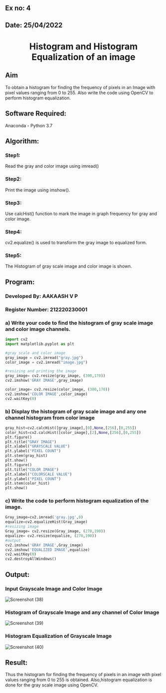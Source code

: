 ## Ex no: 4
## Date: 25/04/2022
# <p align="center">Histogram and Histogram Equalization of an image</p>
## Aim
To obtain a histogram for finding the frequency of pixels in an Image with pixel values ranging from 0 to 255. Also write the code using OpenCV to perform histogram equalization.

## Software Required:
Anaconda - Python 3.7

## Algorithm:
### Step1: 
Read the gray and color image using imread() 


### Step2:
Print the image using imshow().

### Step3:
Use calcHist() function to mark the image in graph frequency for gray and color image.

### Step4:
cv2.equalize() is used to transform the gray image to equalized form.

### Step5:
The Histogram of gray scale image and color image is shown.

## Program:
### Developed By: AAKAASH V P
### Register Number: 212220230001

### a) Write your code to find the histogram of gray scale image and color image channels.
```python
import cv2
import matplotlib.pyplot as plt 

#gray scale and color image  
gray_image = cv2.imread("gray.jpg")
color_image = cv2.imread("image.jpg")

#resizing and printing the image 
gray_image= cv2.resize(gray_image, (300,170))
cv2.imshow('GRAY IMAGE',gray_image)

color_image= cv2.resize(color_image, (300,170))
cv2.imshow('COLOR IMAGE',color_image)
cv2.waitKey(0)
```

### b) Display the histogram of gray scale image and any one channel histogram from color image
```python
gray_hist=cv2.calcHist([gray_image],[0],None,[256],[0,255])
color_hist=cv2.calcHist([color_image],[2],None,[256],[0,255])
plt.figure()
plt.title("GRAY IMAGE")
plt.xlabel("GRAYSCALE VALUE")
plt.ylabel("PIXEL COUNT")
plt.stem(gray_hist)
plt.show()
plt.figure()
plt.title("COLOR IMAGE")
plt.xlabel("COLORSCALE VALUE")
plt.ylabel("PIXEL COUNT")
plt.stem(color_hist)
plt.show()
```

### c) Write the code to perform histogram equalization of the image. 
```python
Gray_image=cv2.imread('gray.jpg',0)
equalize=cv2.equalizeHist(Gray_image)
#resizing image 
Gray_image= cv2.resize(Gray_image, (270,190))
equalize= cv2.resize(equalize, (270,190))
#output
cv2.imshow('GRAY IMAGE',Gray_image)
cv2.imshow('EQUALIZED IMAGE',equalize)
cv2.waitKey(0)
cv2.destroyAllWindows()
```
## Output:

### Input Grayscale Image and Color Image

![Screenshot (38)](https://user-images.githubusercontent.com/75234588/165124858-57853b10-627a-46d1-84ac-5da4a5a661c8.png)




### Histogram of Grayscale Image and any channel of Color Image


![Screenshot (39)](https://user-images.githubusercontent.com/75234588/165124887-47f2d3dc-2d86-4929-84f7-7628d28deb56.png)




### Histogram Equalization of Grayscale Image

![Screenshot (40)](https://user-images.githubusercontent.com/75234588/165124897-530a4fe6-02f0-4c28-8efe-15d49944ab4d.png)





## Result: 
Thus the histogram for finding the frequency of pixels in an image with pixel values ranging from 0 to 255 is obtained. Also,histogram equalization is done for the gray scale image using OpenCV.
